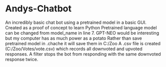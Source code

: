 # Andys-Chatbot
An incredibly basic chat bot using a pretrained model in a basic GUI. Created as a proof of concept to learn Python
Pretrained language model can be changed from model_name in line 7. GPT-NEO would be interesting but my computer has as much power as a potato
Rather than save pretrained model in .chache it will save them in C:/Zoo
A .csv file is created (C:/Zoo/Votes/vote.csv) which records all downvoted and upvoted responses. A filter stops the bot from responding with the same downvoted response twice.

